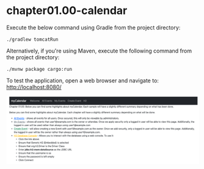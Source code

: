 # chapter01.00-calendar #

Execute the below command using Gradle from the project directory:

```shell
./gradlew tomcatRun
```

Alternatively, if you're using Maven, execute the following command from the project directory:

```shell
./mvnw package cargo:run
```

To test the application, open a web browser and navigate to:
[http://localhost:8080/](http://localhost:8080/)

![chapter01.00.png](docs/chapter01.00.png)



